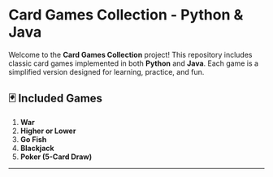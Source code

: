 # Card Games Collection - Python & Java

Welcome to the **Card Games Collection** project! This repository includes classic card games implemented in both **Python** and **Java**. Each game is a simplified version designed for learning, practice, and fun.

## 🃏 Included Games

1. **War**
2. **Higher or Lower**
3. **Go Fish**
4. **Blackjack**
5. **Poker (5-Card Draw)**

---
